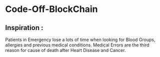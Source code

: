 # Code-Off-BlockChain

## Inspiration :

Patients in Emergency lose a lots of time when looking for Blood Groups, allergies and previous medical conditions. Medical Errors are the third reason for cause of death after Heart Disease and Cancer.
